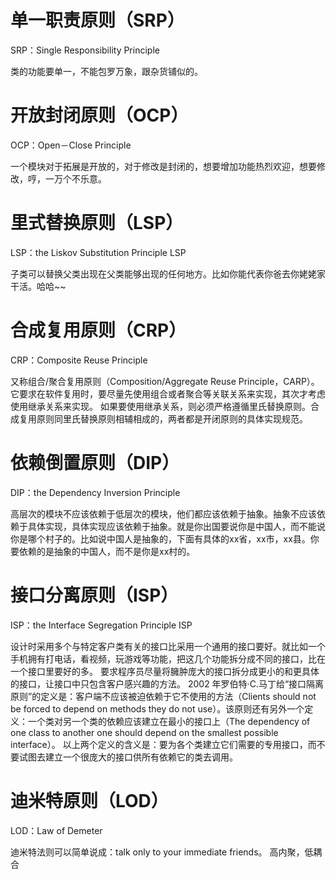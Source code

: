 # 单一职责原则（SRP）

SRP：Single Responsibility Principle

 类的功能要单一，不能包罗万象，跟杂货铺似的。
# 开放封闭原则（OCP）
OCP：Open－Close Principle

 一个模块对于拓展是开放的，对于修改是封闭的，想要增加功能热烈欢迎，想要修改，哼，一万个不乐意。

# 里式替换原则（LSP）
LSP：the Liskov Substitution Principle LSP 

子类可以替换父类出现在父类能够出现的任何地方。比如你能代表你爸去你姥姥家干活。哈哈~~

# 合成复用原则（CRP）

CRP：Composite Reuse Principle

又称组合/聚合复用原则（Composition/Aggregate Reuse Principle，CARP）。它要求在软件复用时，要尽量先使用组合或者聚合等关联关系来实现，其次才考虑使用继承关系来实现。
如果要使用继承关系，则必须严格遵循里氏替换原则。合成复用原则同里氏替换原则相辅相成的，两者都是开闭原则的具体实现规范。

# 依赖倒置原则（DIP）
 DIP：the Dependency Inversion Principle 

高层次的模块不应该依赖于低层次的模块，他们都应该依赖于抽象。抽象不应该依赖于具体实现，具体实现应该依赖于抽象。就是你出国要说你是中国人，而不能说你是哪个村子的。比如说中国人是抽象的，下面有具体的xx省，xx市，xx县。你要依赖的是抽象的中国人，而不是你是xx村的。

# 接口分离原则（ISP）
ISP：the Interface Segregation Principle ISP 

设计时采用多个与特定客户类有关的接口比采用一个通用的接口要好。就比如一个手机拥有打电话，看视频，玩游戏等功能，把这几个功能拆分成不同的接口，比在一个接口里要好的多。
 要求程序员尽量将臃肿庞大的接口拆分成更小的和更具体的接口，让接口中只包含客户感兴趣的方法。
 2002 年罗伯特·C.马丁给“接口隔离原则”的定义是：客户端不应该被迫依赖于它不使用的方法（Clients should not be forced to depend on methods they do not use）。该原则还有另外一个定义：一个类对另一个类的依赖应该建立在最小的接口上（The dependency of one class to another one should depend on the smallest possible interface）。
以上两个定义的含义是：要为各个类建立它们需要的专用接口，而不要试图去建立一个很庞大的接口供所有依赖它的类去调用。

# 迪米特原则（LOD）
LOD：Law of Demeter

迪米特法则可以简单说成：talk only to your immediate friends。
高内聚，低耦合

